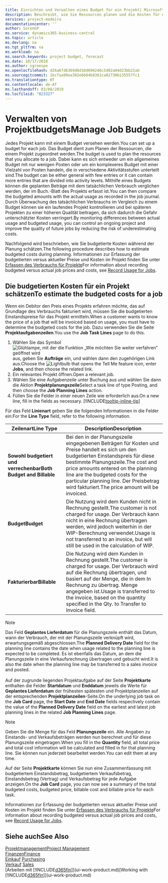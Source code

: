 ```yaml
---
title: Einrichten und Verwalten eines Budget für ein Projekt| Microsoft Docs
description: Beschreibt, wie Sie Ressourcen planen und die Kosten für ein Projekt durch das Einrichten eines Budgets für jedes Projekt prognostizieren und steuern.
services: project-madeira
documentationcenter: ''
author: SorenGP
ms.service: dynamics365-business-central
ms.topic: article
ms.devlang: na
ms.tgt_pltfrm: na
ms.workload: na
ms.search.keywords: project budget, forecast
ms.date: 10/17/2018
ms.author: sgroespe
ms.openlocfilehash: d26a6fd6369d8d10d690246c5d02a04d23bb21ab
ms.sourcegitcommit: 1bcfaa99ea302e6b84b8361ca02730b135557fc1
ms.translationtype: HT
ms.contentlocale: de-AT
ms.lasthandoff: 03/08/2019
ms.locfileid: "823327"
---
```

# <a name="manage-job-budgets"></a><span data-ttu-id="975b4-103">Verwalten von Projektbudgets</span><span class="sxs-lookup"><span data-stu-id="975b4-103">Manage Job Budgets</span></span>
<span data-ttu-id="975b4-104">Jedes Projekt kann mit einem Budget versehen werden.</span><span class="sxs-lookup"><span data-stu-id="975b4-104">You can set up a budget for each job.</span></span> <span data-ttu-id="975b4-105">Das Budget dient zum Planen der Ressourcen, die einem Projekt zugeordnet werden.</span><span class="sxs-lookup"><span data-stu-id="975b4-105">The budget is used to plan the resources that you allocate to a job.</span></span> <span data-ttu-id="975b4-106">Dabei kann es sich entweder um ein allgemeines Budget mit nur wenigen Posten oder um ein komplexeres Budget mit einer Vielzahl von Posten handeln, die in verschiedene Aktivitätsstufen unterteilt sind.</span><span class="sxs-lookup"><span data-stu-id="975b4-106">The budget can be either general with few entries or it can contain more entries that are divided into activity levels.</span></span> <span data-ttu-id="975b4-107">Mithilfe eines Budgets können die geplanten Beträge mit dem tatsächlichen Verbrauch verglichen werden, der im Buch.-Blatt des Projekts erfasst ist.</span><span class="sxs-lookup"><span data-stu-id="975b4-107">You can then compare the budgeted amounts with the actual usage as recorded in the job journal.</span></span> <span data-ttu-id="975b4-108">Durch Überwachung des tatsächlichen Verbrauchs im Vergleich zu einem Budget können sie ein laufendes Projekt kontrollieren und bei späteren Projekten zu einer höheren Qualität beitragen, da sich dadurch die Gefahr unterschätzter Kosten verringert.</span><span class="sxs-lookup"><span data-stu-id="975b4-108">By monitoring differences between actual usage and budgeted usage, you can control an ongoing project and improve the quality of future jobs by reducing the risk of underestimating costs.</span></span>

<span data-ttu-id="975b4-109">Nachfolgend wird beschrieben, wie Sie budgetierte Kosten während der Planung schätzen.</span><span class="sxs-lookup"><span data-stu-id="975b4-109">The following procedure describes how to estimate budgeted costs during planning.</span></span> <span data-ttu-id="975b4-110">Informationen zur Erfassung der budgetierten versus aktueller Preise und Kosten im Projekt finden Sie unter [Erfassen des Verbrauchs für Projekte](projects-how-record-job-usage.md)</span><span class="sxs-lookup"><span data-stu-id="975b4-110">For information about recording budgeted versus actual job prices and costs, see [Record Usage for Jobs](projects-how-record-job-usage.md).</span></span>  

## <a name="JobBudgetCosts"></a> <span data-ttu-id="975b4-111">Die budgetierten Kosten für ein Projekt schätzen</span><span class="sxs-lookup"><span data-stu-id="975b4-111">To estimate the budgeted costs for a job</span></span>
<span data-ttu-id="975b4-112">Wenn ein Debitor den Preis eines Projekts erfahren möchte, das auf Grundlage des Verbrauchs fakturiert wird, müssen Sie die budgetierten Einstandspreise für das Projekt ermitteln.</span><span class="sxs-lookup"><span data-stu-id="975b4-112">When a customer wants to know the price of a job that will be invoiced based on usage, you must have to determine the budgeted costs for the job.</span></span> <span data-ttu-id="975b4-113">Dazu verwenden Sie die Seite **Projektaufgabenzeilen**.</span><span class="sxs-lookup"><span data-stu-id="975b4-113">You use the **Job Task Lines** page to do this.</span></span>

1. <span data-ttu-id="975b4-114">Wählen Sie das Symbol ![Glühlampe, mit der die Funktion „Wie möchten Sie weiter verfahren“ geöffnet wird](media/ui-search/search_small.png "Wie möchten Sie weiter verfahren?") aus, geben Sie **Aufträge** ein, und wählen dann den zugehörigen Link aus.</span><span class="sxs-lookup"><span data-stu-id="975b4-114">Choose the ![Lightbulb that opens the Tell Me feature](media/ui-search/search_small.png "Tell me what you want to do") icon, enter **Jobs**, and then choose the related link.</span></span>  
2. <span data-ttu-id="975b4-115">Ein relevantes Projekt öffnen.</span><span class="sxs-lookup"><span data-stu-id="975b4-115">Open a relevant job.</span></span>
3. <span data-ttu-id="975b4-116">Wählen Sie eine Aufgabenzeile unter Buchung aus und wählen Sie dann die Aktion **Projektplanungszeile**</span><span class="sxs-lookup"><span data-stu-id="975b4-116">Select a task line of type Posting, and then choose the **Job Planning Lines** action.</span></span>
4. <span data-ttu-id="975b4-117">Füllen Sie die Felder in einer neuen Zeile wie erforderlich aus.</span><span class="sxs-lookup"><span data-stu-id="975b4-117">On a new line, fill in the fields as necessary.</span></span> [!INCLUDE[tooltip-inline-tip](includes/tooltip-inline-tip_md.md)]   

<span data-ttu-id="975b4-118">Für das Feld **Linienart** geben Sie die folgenden Informationen in die Felder ein:</span><span class="sxs-lookup"><span data-stu-id="975b4-118">For the **Line Type** field, refer to the following information.</span></span>  

| <span data-ttu-id="975b4-119">Zeilenart</span><span class="sxs-lookup"><span data-stu-id="975b4-119">Line Type</span></span> | <span data-ttu-id="975b4-120">Description</span><span class="sxs-lookup"><span data-stu-id="975b4-120">Description</span></span> |
| --- | --- |
| <span data-ttu-id="975b4-121">**Sowohl budgetiert und verrechenbar**</span><span class="sxs-lookup"><span data-stu-id="975b4-121">**Both Budget and Billable**</span></span> |<span data-ttu-id="975b4-122">Bei den in der Planungszeile eingegebenen Beträgen für Kosten und Preise handelt es sich um den budgetierten Einstandspreis für diese bestimmte Planungszeile.</span><span class="sxs-lookup"><span data-stu-id="975b4-122">The cost and price amounts entered on the planning line are the budgeted costs for the particular planning line.</span></span> <span data-ttu-id="975b4-123">Der Preisbetrag wird fakturiert.</span><span class="sxs-lookup"><span data-stu-id="975b4-123">The price amount will be invoiced.</span></span> |
| <span data-ttu-id="975b4-124">**Budget**</span><span class="sxs-lookup"><span data-stu-id="975b4-124">**Budget**</span></span> |<span data-ttu-id="975b4-125">Die Nutzung wird dem Kunden nicht in Rechnung gestellt.</span><span class="sxs-lookup"><span data-stu-id="975b4-125">The customer is not charged for usage.</span></span> <span data-ttu-id="975b4-126">Der Verbrauch kann nicht in eine Rechnung übertragen werden, wird jedoch weiterhin in der WIP-Berechnung verwendet.</span><span class="sxs-lookup"><span data-stu-id="975b4-126">Usage is not transferred to an invoice, but will still be used in the calculation of WIP.</span></span> |
| <span data-ttu-id="975b4-127">**Fakturierbar**</span><span class="sxs-lookup"><span data-stu-id="975b4-127">**Billable**</span></span> |<span data-ttu-id="975b4-128">Die Nutzung wird dem Kunden in Rechnung gestellt.</span><span class="sxs-lookup"><span data-stu-id="975b4-128">The customer is charged for usage.</span></span> <span data-ttu-id="975b4-129">Der Verbrauch wird auf die Rechnung übertragen, und basiert auf der Menge, die in dem In Rechnung zu übertrag. Menge angegeben ist.</span><span class="sxs-lookup"><span data-stu-id="975b4-129">Usage is transferred to the invoice, based on the quantity specified in the Qty. to Transfer to Invoice field.</span></span> |

> [!NOTE]  
> <span data-ttu-id="975b4-130">Das Feld **Geplantes Lieferdatum** für die Planungszeile enthält das Datum, wann der Verbrauch, der mit der Planungszeile verknüpft wird, erwartungsgemäß abgeschlossen.</span><span class="sxs-lookup"><span data-stu-id="975b4-130">The **Planned Delivery Date** field for the planning line contains the date when usage related to the planning line is expected to be completed.</span></span> <span data-ttu-id="975b4-131">Es ist ebenfalls das Datum, an dem die Planungszeile in eine Verkaufsrechnung übertragen und gebucht wird.</span><span class="sxs-lookup"><span data-stu-id="975b4-131">It is also the date when the planning line may be transferred to a sales invoice and posted.</span></span> <br /><br /> <span data-ttu-id="975b4-132">Auf der zugrunde liegenden Projektaufgabe auf der Seite **Projektkarte** enthalten die Felder **Startdatum** und **Enddatum** jeweils die Werte für **Geplantes Lieferdatum** der frühesten spätesten und Projektplanzeilen auf der entsprechenden **Projektplanzeilen**-Seite.</span><span class="sxs-lookup"><span data-stu-id="975b4-132">On the underlying job task on the **Job Card** page, the **Start Date** and **End Date** fields respectively contain the value of the **Planned Delivery Date** field on the earliest and latest job planning lines in the related **Job Planning Lines** page.</span></span>

> [!NOTE]  
>   <span data-ttu-id="975b4-133">Geben Sie die Menge für das Feld **Planungszeile** ein. Alle Angaben zu Einstands- und Verkaufsbeträgen werden nun berechnet und für diese Planungszeile eingetragen.</span><span class="sxs-lookup"><span data-stu-id="975b4-133">When you fill in the **Quantity** field, all total price and total cost information will be calculated and filled in for that planning line.</span></span> <span data-ttu-id="975b4-134">Sie können nun jederzeit bearbeitet werden.</span><span class="sxs-lookup"><span data-stu-id="975b4-134">You can edit them at any time.</span></span>

<span data-ttu-id="975b4-135">Auf der Seite **Projektkarte** können Sie nun eine Zusammenfassung mit budgetiertem Einstandsbetrag, budgetiertem Verkaufsbetrag, Einstandsbetrag (Vertrag) und Verkaufsbetrag für jede Aufgabe anzeigen.</span><span class="sxs-lookup"><span data-stu-id="975b4-135">On the **Job Card** page, you can now see a summary of the total budgeted costs, budgeted price, billable cost and billable price for each task.</span></span>

<span data-ttu-id="975b4-136">Informationen zur Erfassung der budgetierten versus aktueller Preise und Kosten im Projekt finden Sie unter [Erfassen des Verbrauchs für Projekte](projects-how-record-job-usage.md)</span><span class="sxs-lookup"><span data-stu-id="975b4-136">For information about recording budgeted versus actual job prices and costs, see [Record Usage for Jobs](projects-how-record-job-usage.md).</span></span>

## <a name="see-also"></a><span data-ttu-id="975b4-137">Siehe auch</span><span class="sxs-lookup"><span data-stu-id="975b4-137">See Also</span></span>
[<span data-ttu-id="975b4-138">Projektmanagement</span><span class="sxs-lookup"><span data-stu-id="975b4-138">Project Management</span></span>](projects-manage-projects.md)  
[<span data-ttu-id="975b4-139">Finanzen</span><span class="sxs-lookup"><span data-stu-id="975b4-139">Finance</span></span>](finance.md)  
<span data-ttu-id="975b4-140">[Einkauf](purchasing-manage-purchasing.md)       </span><span class="sxs-lookup"><span data-stu-id="975b4-140">[Purchasing](purchasing-manage-purchasing.md)       </span></span>  
<span data-ttu-id="975b4-141">[Verkauf](sales-manage-sales.md)    </span><span class="sxs-lookup"><span data-stu-id="975b4-141">[Sales](sales-manage-sales.md)    </span></span>  
<span data-ttu-id="975b4-142">[Arbeiten mit [!INCLUDE[d365fin](includes/d365fin_md.md)]](ui-work-product.md)</span><span class="sxs-lookup"><span data-stu-id="975b4-142">[Working with [!INCLUDE[d365fin](includes/d365fin_md.md)]](ui-work-product.md)</span></span>  
